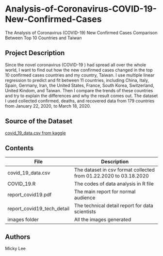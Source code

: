 # Analysis-of-Coronavirus-COVID-19-New-Confirmed-Cases
The Analysis of Coronavirus (COVID-19) New Confirmed Cases Comparison Between Top 10 Countries and Taiwan
## Project Description
Since the novel coronavirus (COVID-19 ) had spread all over the whole world, I want to find out how the new confirmed cases changed in the top 10 confirmed cases countries and my country, Taiwan. I use multiple linear regression to predict and fit between 11 countries, including China, Italy, Spain, Germany, Iran, the United States, France, South Korea, Switzerland, United Kindom, and Taiwan. Then I compare the trends of these countries and try to explain the differences and why the result comes out. The dataset I used collected confirmed, deaths, and recovered data from 179 countries from January 22, 2020, to March 18, 2020.
## Source of the Dataset
[covid_19_data.csv from kaggle](https://www.kaggle.com/sudalairajkumar/novel-corona-virus-2019-dataset#covid_19_data.csv)

## Contents
| File| Description     |
| ---------- | -----------| 
|covid_19_data.csv| The dataset in csv format collected from 01.22.2020 to 03.18.2020| 
|COVID_19.R|The codes of data analysis in R file|
|report_covid19.pdf|The main report for normal audience|
|report_covid19_tech_detail|The technical detail report for data scientists|
|images folder|All the images generated|


## Authors
Micky Lee
